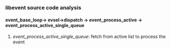
### libevent source code analysis

#### event_base_loop-> evsel->dispatch -> event_process_active -> event_process_active_single_queue
1. *event_process_active_single_queue*: fetch from active list to process the event  
